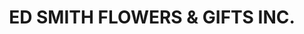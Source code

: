 ---
title: "ED SMITH FLOWERS & GIFTS INC."
url: /dayton/ed-smith-flowers-und-gifts-inc/
shop: Blumen
---